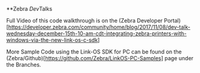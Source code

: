 **Zebra *Dev*Talks

Full Video of this code walkthrough is on the (Zebra Developer Portal)[https://developer.zebra.com/community/home/blog/2017/11/08/dev-talk-wednesday-december-15th-10-am-cdt-integrating-zebra-printers-with-windows-via-the-new-link-os-c-sdk]

More Sample Code using the Link-OS SDK for PC can be found on the (Zebra/Github)[https://github.com/Zebra/LinkOS-PC-Samples] page under the Branches. 
